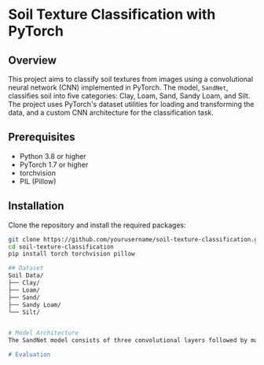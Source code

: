 # Soil Texture Classification with PyTorch

## Overview
This project aims to classify soil textures from images using a convolutional neural network (CNN) implemented in PyTorch. The model, `SandNet`, classifies soil into five categories: Clay, Loam, Sand, Sandy Loam, and Silt. The project uses PyTorch's dataset utilities for loading and transforming the data, and a custom CNN architecture for the classification task.

## Prerequisites
- Python 3.8 or higher
- PyTorch 1.7 or higher
- torchvision
- PIL (Pillow)

## Installation
Clone the repository and install the required packages:
```bash
git clone https://github.com/yourusername/soil-texture-classification.git
cd soil-texture-classification
pip install torch torchvision pillow

## Dataset
Soil Data/
├── Clay/
├── Loam/
├── Sand/
├── Sandy Loam/
└── Silt/


# Model Architecture
The SandNet model consists of three convolutional layers followed by max-pooling layers and two fully connected layers. The model's architecture is designed to work effectively with the soil image dataset, recognizing features relevant to different soil textures

# Evaluation
